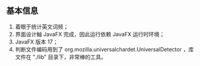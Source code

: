 ## 基本信息

1. 着眼于统计英文词频；
2. 界面设计鲉 JavaFX 完成，因此运行依赖 JavaFX 运行时环境；
3. JavaFX 版本 17；
4. 判断文件编码用到了 org.mozilla.universalchardet.UniversalDetector ，库文件在 "./lib" 目录下，非常棒的工具。